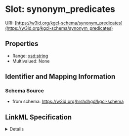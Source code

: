 # Slot: synonym_predicates

URI: [https://w3id.org/kgcl-schema/synonym_predicates](https://w3id.org/kgcl-schema/synonym_predicates)



<!-- no inheritance hierarchy -->




## Properties

* Range: [xsd:string](xsd:string)
* Multivalued: None







## Identifier and Mapping Information







### Schema Source


* from schema: https://w3id.org/hrshdhgd/kgcl-schema




## LinkML Specification

<details>
```yaml
name: synonym predicates
from_schema: https://w3id.org/hrshdhgd/kgcl-schema
rank: 1000
alias: synonym_predicates
domain_of:
- configuration
range: string

```
</details>